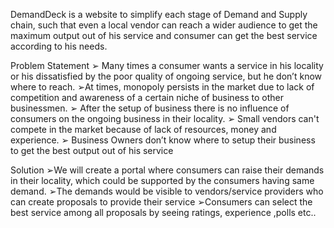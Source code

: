 DemandDeck is a website to simplify each stage of 
Demand and Supply chain, such that even a local vendor can reach a 
wider audience to get the maximum output out of his service and 
consumer can get the best service according to his needs.

Problem Statement
➢ Many times a consumer wants a service in his locality or his dissatisfied by the poor quality of ongoing 
service, but he don’t know where to reach.
➢At times, monopoly persists in the market due to lack of competition and awareness of a certain niche 
of business to other businessmen.
➢ After the setup of business there is no influence of consumers on the ongoing business in their locality.
➢ Small vendors can't compete in the market because of lack of resources, money and experience.
➢ Business Owners don’t know where to setup their business to get the best output out of his service

Solution
➢We will create a portal where consumers can raise their demands in their locality, which could be supported by the consumers having same demand.
➢The demands would be 
visible to vendors/service 
providers who 
can create proposals to 
provide their service
➢Consumers can select the 
best service among all 
proposals by seeing 
ratings, experience ,polls 
etc..
